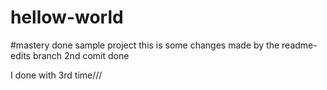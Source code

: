 # hellow-world
#mastery done
sample project
this is some changes made by the readme-edits branch
2nd comit done


I done with 3rd time///
